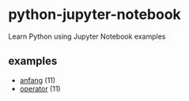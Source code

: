 # python-jupyter-notebook
Learn Python using Jupyter Notebook examples


## examples
+ [anfang](anfang/README.md) (11)
+ [operator](operator/README.md) (11)
